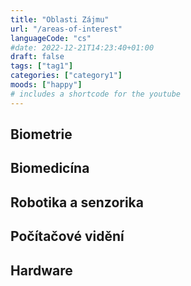 ```yaml
---
title: "Oblasti Zájmu"
url: "/areas-of-interest"
languageCode: "cs"
#date: 2022-12-21T14:23:40+01:00
draft: false
tags: ["tag1"]
categories: ["category1"] 
moods: ["happy"]
# includes a shortcode for the youtube
---
```

## Biometrie

## Biomedicína

## Robotika a senzorika

## Počítačové vidění

## Hardware